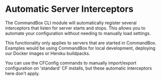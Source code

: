 # Automatic Server Interceptors

The CommandBox CLI module will automatically register several interceptors that listen for server starts and stops.  This allows you to automate your configuration without needing to manually load settings.

This functionality only applies to servers that are started in CommandBox.  Examples would be using CommandBox for local development, deploying our Docker images or Heroku buildpacks.

You can use the CFConfig commands to manually import/export configuration on 'standard' CF installs, but these automatic interceptors here don't apply.  